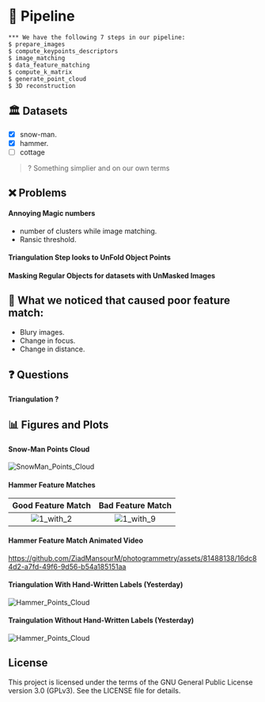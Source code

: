 # 📝 Pipeline
```Console
*** We have the following 7 steps in our pipeline:
$ prepare_images
$ compute_keypoints_descriptors
$ image_matching
$ data_feature_matching
$ compute_k_matrix
$ generate_point_cloud
$ 3D reconstruction
```

## 🏛️ Datasets
- [X] snow-man.
- [X] hammer.
- [ ] cottage

> ? Something simplier and on our own terms

## ❌ Problems
#### Annoying Magic numbers
- number of clusters while image matching.
- Ransic threshold.
#### Triangulation Step looks to UnFold Object Points
#### Masking Regular Objects for datasets with UnMasked Images

## 🧐 What we noticed that caused poor feature match:
- Blury images.
- Change in focus.
- Change in distance.

## ❓ Questions
#### Triangulation ?

## 📊 Figures and Plots
#### Snow-Man Points Cloud
![SnowMan_Points_Cloud](https://github.com/ZiadMansourM/photogrammetry/assets/81488138/d9f5cb71-aa91-44b9-9d41-06a1545beb65)

#### Hammer Feature Matches
Good Feature Match |  Bad Feature Match
:--:|:--:
![1_with_2](https://github.com/ZiadMansourM/photogrammetry/assets/81488138/56caa6e4-a6f2-44c8-b072-76c787f28d43) | ![1_with_9](https://github.com/ZiadMansourM/photogrammetry/assets/81488138/6657e433-6fc6-45d8-b254-735801e81b81)

#### Hammer Feature Match Animated Video
https://github.com/ZiadMansourM/photogrammetry/assets/81488138/16dc84d2-a7fd-49f6-9d56-b54a185151aa

#### Triangulation With Hand-Written Labels (Yesterday)
![Hammer_Points_Cloud](https://github.com/ZiadMansourM/photogrammetry/assets/81488138/b51e77ec-d99e-4772-9126-5ac204afa2d5)

#### Traingulation Without Hand-Written Labels (Yesterday)
![Hammer_Points_Cloud](https://github.com/ZiadMansourM/photogrammetry/assets/81488138/d49e9630-ba6d-466a-bbf0-92ced86d6867)


License
-------

This project is licensed under the terms of the GNU General Public License version 3.0 (GPLv3). See the LICENSE file for details.

